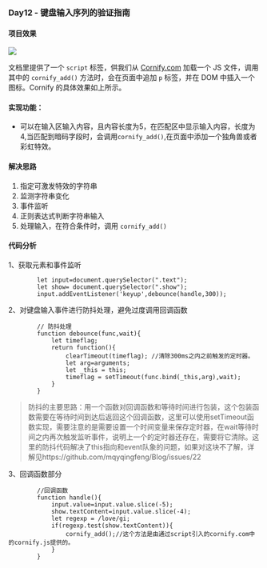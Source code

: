 ### Day12 - 键盘输入序列的验证指南

#### 项目效果

![](https://github.com/SUNNERCMS/30daysJavascript/blob/master/12%20-%20%E9%94%AE%E7%9B%98%E8%BE%93%E5%85%A5%E5%BA%8F%E5%88%97%E7%9A%84%E9%AA%8C%E8%AF%81%E6%8C%87%E5%8D%97/GIF.gif)

文档里提供了一个 `script` 标签，供我们从 [Cornify.com](https://www.cornify.com/) 加载一个 JS 文件，调用其中的 `cornify_add()` 方法时，会在页面中追加 `p` 标签，并在 DOM 中插入一个图标。Cornify 的具体效果如上所示。  
#### 实现功能：  
- 可以在输入区输入内容，且内容长度为5，在匹配区中显示输入内容，长度为4,当匹配到暗码字段时，会调用`cornify_add()`,在页面中添加一个独角兽或者彩虹特效。

#### 解决思路
1. 指定可激发特效的字符串
2. 监测字符串变化
3. 事件监听
4. 正则表达式判断字符串输入 
5. 处理输入，在符合条件时，调用 `cornify_add()`

#### 代码分析
1、获取元素和事件监听
```
        let input=document.querySelector(".text");
        let show= document.querySelector(".show");
        input.addEventListener('keyup',debounce(handle,300));
```
2、对键盘输入事件进行防抖处理，避免过度调用回调函数
```
        // 防抖处理
        function debounce(func,wait){
            let timeflag;  
            return function(){
                clearTimeout(timeflag); //清除300ms之内之前触发的定时器。
                let arg=arguments;
                let _this = this;
                timeflag = setTimeout(func.bind(_this,arg),wait);
            }
        }
```
> 防抖的主要思路：用一个函数对回调函数和等待时间进行包装，这个包装函数需要在等待时间到达后返回这个回调函数，这里可以使用setTimeout函数实现，需要注意的是需要设置一个时间变量来保存定时器，在wait等待时间之内再次触发监听事件，说明上一个的定时器还存在，需要将它清除。这里的防抖代码解决了this指向和event队象的问题，如果对这块不了解，详解见https://github.com/mqyqingfeng/Blog/issues/22    

3、回调函数部分
```
        //回调函数
        function handle(){
            input.value=input.value.slice(-5);
            show.textContent=input.value.slice(-4);
            let regexp = /love/gi;
            if(regexp.test(show.textContent)){
                cornify_add();//这个方法是由通过script引入的cornify.com中的cornify.js提供的。
            }
        }
```


